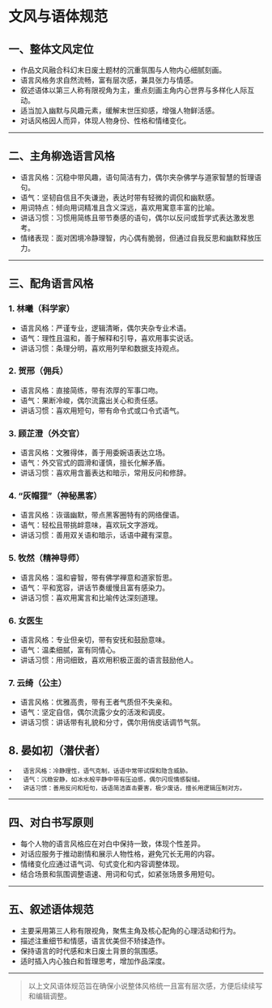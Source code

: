 # 文风与语体规范

## 一、整体文风定位

- 作品文风融合科幻末日废土题材的沉重氛围与人物内心细腻刻画。  
- 语言风格务求自然流畅，富有层次感，兼具张力与情感。  
- 叙述语体以第三人称有限视角为主，重点刻画主角内心世界与多样化人际互动。  
- 适当加入幽默与风趣元素，缓解末世压抑感，增强人物鲜活感。  
- 对话风格因人而异，体现人物身份、性格和情绪变化。  

---

## 二、主角柳逸语言风格

- 语言风格：沉稳中带风趣，语句简洁有力，偶尔夹杂佛学与道家智慧的哲理语句。  
- 语气：坚韧自信且不失谦逊，表达时带有轻微的调侃和幽默感。  
- 用词特点：倾向用词精准且含义深远，喜欢用寓意丰富的比喻。  
- 讲话习惯：习惯用简练且带节奏感的语句，偶尔以反问或哲学式表达激发思考。  
- 情绪表现：面对困境冷静理智，内心偶有脆弱，但通过自我反思和幽默释放压力。  

---

## 三、配角语言风格

### 1. 林曦（科学家）

- 语言风格：严谨专业，逻辑清晰，偶尔夹杂专业术语。  
- 语气：理性且温和，善于解释和引导，喜欢用事实说话。  
- 讲话习惯：条理分明，喜欢用列举和数据支持观点。  

### 2. 贺邢（佣兵）

- 语言风格：直接简练，带有浓厚的军事口吻。  
- 语气：果断冷峻，偶尔流露出关心和责任感。  
- 讲话习惯：喜欢用短句，带有命令式或口令式语气。  

### 3. 顾芷澄（外交官）

- 语言风格：文雅得体，善于用委婉语表达立场。  
- 语气：外交官式的圆滑和谨慎，擅长化解矛盾。  
- 讲话习惯：喜欢用含蓄表达和暗示，常用反问和修辞。  

### 4. “灰帽狸”（神秘黑客）

- 语言风格：诙谐幽默，带点黑客圈特有的网络俚语。  
- 语气：轻松且带挑衅意味，喜欢玩文字游戏。  
- 讲话习惯：善用双关语和暗示，话语中藏有深意。  

### 5. 牧然（精神导师）

- 语言风格：温和睿智，带有佛学禅意和道家哲思。  
- 语气：平和宽容，讲话节奏缓慢且富有感染力。  
- 讲话习惯：喜欢用寓言和比喻传达深刻道理。  

### 6. 女医生

- 语言风格：专业但亲切，带有安抚和鼓励意味。  
- 语气：温柔细腻，富有同情心。  
- 讲话习惯：用词细致，喜欢用积极正面的语言鼓励他人。  

### 7. 云绮（公主）

- 语言风格：优雅高贵，带有王者气质但不失亲和。  
- 语气：坚定自信，偶尔流露少女的活泼和调皮。  
- 讲话习惯：讲话带有礼貌和分寸，偶尔用俏皮话调节气氛。
## 8. 晏如初（潜伏者）
	•	语言风格：冷静理性，语气克制，话语中常带试探和隐含威胁。
	•	语气：沉稳安静，如冰水般平静中带有压迫感，偶尔闪现情感裂缝。
	•	讲话习惯：善用反问和短句，话语简洁直击要害，极少废话，擅长用逻辑压制对方。
---


## 四、对白书写原则

- 每个人物的语言风格应在对白中保持一致，体现个性差异。  
- 对话应服务于推动剧情和展示人物性格，避免冗长无用的内容。  
- 情绪变化应通过语气词、句式变化和内容调整体现。  
- 结合场景和氛围调整语速、用词和句式，如紧张场景多用短句。  

---

## 五、叙述语体规范

- 主要采用第三人称有限视角，聚焦主角及核心配角的心理活动和行为。  
- 描述注重细节和情感，语言优美但不矫揉造作。  
- 保持语言的时代感和末日废土背景的氛围感。  
- 适时插入内心独白和哲理思考，增加作品深度。  

---

> 以上文风语体规范旨在确保小说整体风格统一且富有层次感，方便后续续写和编辑调整。